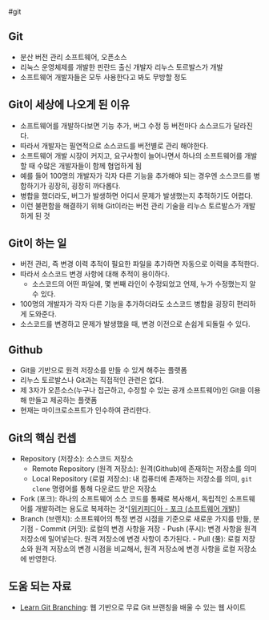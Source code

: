 #git

## Git
- 분산 버전 관리 소프트웨어, 오픈소스
- 리눅스 운영체제를 개발한 핀란드 출신 개발자 리누스 토르발스가 개발
- 소프트웨어 개발자들은 모두 사용한다고 봐도 무방할 정도

## Git이 세상에 나오게 된 이유 
- 소프트웨어를 개발하다보면 기능 추가, 버그 수정 등 버전마다 소스코드가 달라진다.
- 따라서 개발자는 필연적으로 소스코드를 버전별로 관리 해야한다.
- 소프트웨어 개발 시장이 커지고, 요구사항이 늘어나면서 하나의 소프트웨어를 개발할 때 수많은 개발자들이 함께 협업하게 됨
- 예를 들어 100명의 개발자가 각자 다른 기능을 추가해야 되는 경우엔 소스코드를 병합하기가 굉장히, 굉장히 까다롭다.
- 병합을 했더라도, 버그가 발생하면 어디서 문제가 발생했는지 추적하기도 어렵다.
- 이런 불편함을 해결하기 위해 Git이라는 버전 관리 기술을 리누스 토르발스가 개발하게 된 것

## Git이 하는 일
- 버전 관리, 즉 변경 이력 추적이 필요한 파일을 추가하면 자동으로 이력을 추적한다.
- 따라서 소스코드 변경 사항에 대해 추적이 용이하다.
	- 소스코드의 어떤 파일에, 몇 번째 라인이 수정되었고 언제, 누가 수정했는지 알 수 있다.
- 100명의 개발자가 각자 다른 기능을 추가하더라도 소스코드 병합을 굉장히 편리하게 도와준다.
- 소스코드를 변경하고 문제가 발생했을 때, 변경 이전으로 손쉽게 되돌릴 수 있다.

## Github
- Git을 기반으로 원격 저장소를 만들 수 있게 해주는 플랫폼
- 리누스 토르발스나 Git과는 직접적인 관련은 없다.
- 제 3자가 오픈소스(누구나 접근하고, 수정할 수 있는 공개 소프트웨어)인 Git을 이용해 만들고 제공하는 플랫폼
- 현재는 마이크로소프트가 인수하여 관리한다.

## Git의 핵심 컨셉
- Repository (저장소): 소스코드 저장소
	- Remote Repository (원격 저장소): 원격(Github)에 존재하는 저장소를 의미
	- Local Repository (로컬 저장소): 내 컴퓨터에 존재하는 저장소를 의미, `git clone` 명령어를 통해 다운로드 받은 저장소
- Fork (포크): 하나의 소프트웨어 소스 코드를 통째로 복사해서, 독립적인 소프트웨어를 개발하려는 용도로 복제하는 것^[[위키피디아 - 포크 (소프트웨어 개발)](https://ko.wikipedia.org/wiki/%ED%8F%AC%ED%81%AC_(%EC%86%8C%ED%94%84%ED%8A%B8%EC%9B%A8%EC%96%B4_%EA%B0%9C%EB%B0%9C))]
- Branch (브랜치): 소프트웨어의 특정 변경 시점을 기준으로 새로운 가지를 만듦, 분기점
		- Commit (커밋): 로컬의 변경 사항을 저장
		- Push (푸시): 변경 사항을 원격 저장소에 밀어넣는다. 원격 저장소에 변경 사항이 추가된다.
		- Pull (풀): 로컬 저장소와 원격 저장소의 변경 시점을 비교해서, 원격 저장소에 변경 사항을 로컬 저장소에 반영한다.

## 도움 되는 자료
- [Learn Git Branching](https://learngitbranching.js.org/?locale=ko): 웹 기반으로 무료 Git 브랜칭을 배울 수 있는 웹 사이트